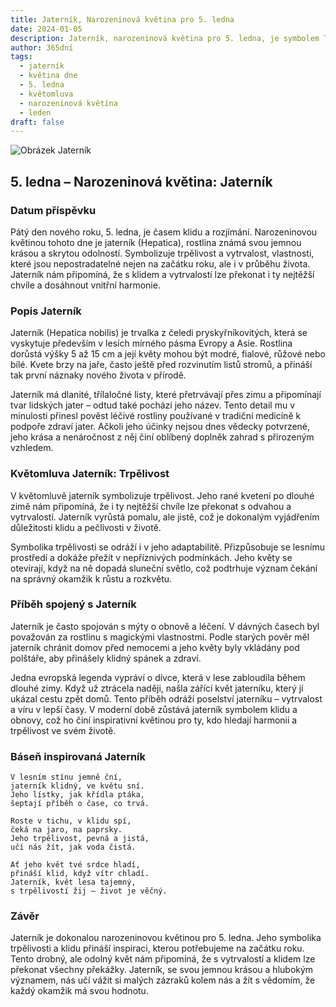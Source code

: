 ```yaml
---
title: Jaterník, Narozeninová květina pro 5. ledna
date: 2024-01-05
description: Jaterník, narozeninová květina pro 5. ledna, je symbolem Trpělivost. Objevte její jedinečný význam, fascinující příběhy a poezii, která oslavuje její krásu.
author: 365dní
tags:
  - jaterník
  - květina dne
  - 5. ledna
  - květomluva
  - narozeninová květina
  - leden
draft: false
---
```


![Obrázek Jaterník](https://cdn.pixabay.com/photo/2018/04/18/08/59/flower-3329845_1280.jpg#center)

## 5. ledna – Narozeninová květina: Jaterník

### Datum příspěvku

Pátý den nového roku, 5. ledna, je časem klidu a rozjímání. Narozeninovou květinou tohoto dne je jaterník (Hepatica), rostlina známá svou jemnou krásou a skrytou odolností. Symbolizuje trpělivost a vytrvalost, vlastnosti, které jsou nepostradatelné nejen na začátku roku, ale i v průběhu života. Jaterník nám připomíná, že s klidem a vytrvalostí lze překonat i ty nejtěžší chvíle a dosáhnout vnitřní harmonie.

### Popis Jaterník

Jaterník (Hepatica nobilis) je trvalka z čeledi pryskyřníkovitých, která se vyskytuje především v lesích mírného pásma Evropy a Asie. Rostlina dorůstá výšky 5 až 15 cm a její květy mohou být modré, fialové, růžové nebo bílé. Kvete brzy na jaře, často ještě před rozvinutím listů stromů, a přináší tak první náznaky nového života v přírodě.

Jaterník má dlanité, třílaločné listy, které přetrvávají přes zimu a připomínají tvar lidských jater – odtud také pochází jeho název. Tento detail mu v minulosti přinesl pověst léčivé rostliny používané v tradiční medicíně k podpoře zdraví jater. Ačkoli jeho účinky nejsou dnes vědecky potvrzené, jeho krása a nenáročnost z něj činí oblíbený doplněk zahrad s přirozeným vzhledem.

### Květomluva Jaterník: Trpělivost

V květomluvě jaterník symbolizuje trpělivost. Jeho rané kvetení po dlouhé zimě nám připomíná, že i ty nejtěžší chvíle lze překonat s odvahou a vytrvalostí. Jaterník vyrůstá pomalu, ale jistě, což je dokonalým vyjádřením důležitosti klidu a pečlivosti v životě.

Symbolika trpělivosti se odráží i v jeho adaptabilitě. Přizpůsobuje se lesnímu prostředí a dokáže přežít v nepříznivých podmínkách. Jeho květy se otevírají, když na ně dopadá sluneční světlo, což podtrhuje význam čekání na správný okamžik k růstu a rozkvětu.

### Příběh spojený s Jaterník

Jaterník je často spojován s mýty o obnově a léčení. V dávných časech byl považován za rostlinu s magickými vlastnostmi. Podle starých pověr měl jaterník chránit domov před nemocemi a jeho květy byly vkládány pod polštáře, aby přinášely klidný spánek a zdraví.

Jedna evropská legenda vypráví o dívce, která v lese zabloudila během dlouhé zimy. Když už ztrácela naději, našla zářící květ jaterníku, který jí ukázal cestu zpět domů. Tento příběh odráží poselství jaterníku – vytrvalost a víru v lepší časy. V moderní době zůstává jaterník symbolem klidu a obnovy, což ho činí inspirativní květinou pro ty, kdo hledají harmonii a trpělivost ve svém životě.

### Báseň inspirovaná Jaterník

```
V lesním stínu jemně ční,  
jaterník klidný, ve květu sní.  
Jeho lístky, jak křídla ptáka,  
šeptají příběh o čase, co trvá.  

Roste v tichu, v klidu spí,  
čeká na jaro, na paprsky.  
Jeho trpělivost, pevná a jistá,  
učí nás žít, jak voda čistá.  

Ať jeho květ tvé srdce hladí,  
přináší klid, když vítr chladí.  
Jaterník, květ lesa tajemný,  
s trpělivostí žij – život je věčný.  
```

### Závěr

Jaterník je dokonalou narozeninovou květinou pro 5. ledna. Jeho symbolika trpělivosti a klidu přináší inspiraci, kterou potřebujeme na začátku roku. Tento drobný, ale odolný květ nám připomíná, že s vytrvalostí a klidem lze překonat všechny překážky. Jaterník, se svou jemnou krásou a hlubokým významem, nás učí vážit si malých zázraků kolem nás a žít s vědomím, že každý okamžik má svou hodnotu.